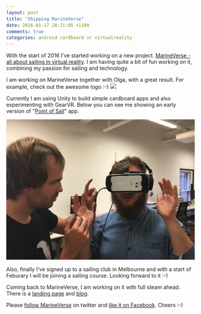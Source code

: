 ```yaml
---
layout: post
title: "Shipping MarineVerse"
date: 2016-01-17 20:21:05 +1100
comments: true
categories: android cardboard vr virtualreality
---
```


With the start of 2016 I've started working on a new project. [MarineVerse - all about sailing in virtual reality](http://www.marineverse.com). I am having quite a bit of fun working on it, combining my passion for sailing and technology.

I am working on MarineVerse together with Olga, with a great result. For example, check out the awesome logo :-)
<a href="http://www.marineverse.com"><img itemprop="image" src="http://blog.marineverse.com/assets/banner.png"/></a>

Currently I am using Unity to build simple cardboard apps and also experimenting with GearVR. Below you can see me showing an early version of "[Point of Sail](https://play.google.com/store/apps/details?id=com.marineverse.pointofsail)" app.

<img itemprop="image" src="/images/demo_of_point_of_sail.png"/>

Also, finally I've signed up to a sailing club in Melbourne and with a start of Feburary I will be joining a sailing course. Looking forward to it :-)

Coming back to MarineVerse, I am working on it with full steam ahead. There is a [landing page](http://www.marineverse.com) and [blog](http://blog.marineverse.com).

Please [follow MarineVerse](https://twitter.com/MarineVerseVR) on twitter and [like it on Facebook](https://www.facebook.com/MarineVerse/). Cheers :-)